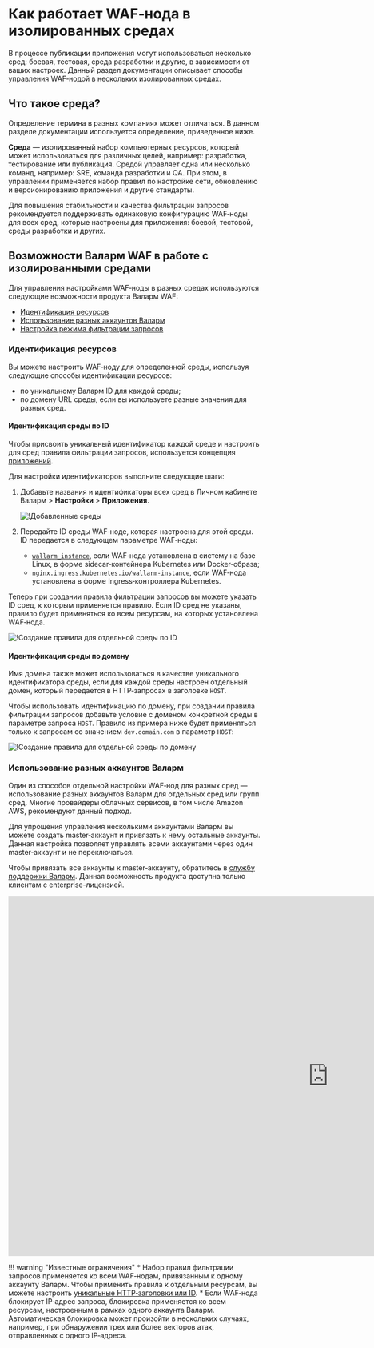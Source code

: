 # Как работает WAF‑нода в изолированных средах

В процессе публикации приложения могут использоваться несколько сред: боевая, тестовая, среда разработки и другие, в зависимости от ваших настроек. Данный раздел документации описывает способы управления WAF‑нодой в нескольких изолированных средах.

## Что такое среда?

Определение термина в разных компаниях может отличаться. В данном разделе документации используется определение, приведенное ниже.

**Среда** — изолированный набор компьютерных ресурсов, который может использоваться для различных целей, например: разработка, тестирование или публикация. Средой управляет одна или несколько команд, например: SRE, команда разработки и QA. При этом, в управлении применяется набор правил по настройке сети, обновлению и версионированию приложения и другие стандарты.

Для повышения стабильности и качества фильтрации запросов рекомендуется поддерживать одинаковую конфигурацию WAF‑ноды для всех сред, которые настроены для приложения: боевой, тестовой, среды разработки и других.

## Возможности Валарм WAF в работе с изолированными средами

Для управления настройками WAF‑ноды в разных средах используются следующие возможности продукта Валарм WAF:

* [Идентификация ресурсов](#идентификация-ресурсов)
* [Использование разных аккаунтов Валарм](#использование-разных-аккаунтов-валарм)
* [Настройка режима фильтрации запросов](../../configure-wallarm-mode.md)

### Идентификация ресурсов

Вы можете настроить WAF‑ноду для определенной среды, используя следующие способы идентификации ресурсов:

* по уникальному Валарм ID для каждой среды;
* по домену URL среды, если вы используете разные значения для разных сред.

#### Идентификация среды по ID

Чтобы присвоить уникальный идентификатор каждой среде и настроить для сред правила фильтрации запросов, используется концепция [приложений](../../../user-guides/settings/applications.md).

Для настройки идентификаторов выполните следующие шаги:

1. Добавьте названия и идентификаторы всех сред в Личном кабинете Валарм > **Настройки** > **Приложения**.

    ![!Добавленные среды](../../../images/admin-guides/configuration-guides/waf-in-separate-environments/added-applications.png)

2. Передайте ID среды WAF‑ноде, которая настроена для этой среды. ID передается в следующем параметре WAF‑ноды:

    * [`wallarm_instance`](../../configure-parameters-ru.md#wallarm_instance), если WAF‑нода установлена в систему на базе Linux, в форме sidecar‑контейнера Kubernetes или Docker‑образа;
    * [`nginx.ingress.kubernetes.io/wallarm-instance`](../../configure-kubernetes-ru.md#аннотации-ingress), если WAF‑нода установлена в форме Ingress‑контроллера Kubernetes.

Теперь при создании правила фильтрации запросов вы можете указать ID сред, к которым применяется правило. Если ID сред не указаны, правило будет применяться ко всем ресурсам, на которых установлена WAF‑нода. 

![!Создание правила для отдельной среды по ID](../../../images/admin-guides/configuration-guides/waf-in-separate-environments/create-rule-for-id.png)

#### Идентификация среды по домену

Имя домена также может использоваться в качестве уникального идентификатора среды, если для каждой среды настроен отдельный домен, который передается в HTTP‑запросах в заголовке `HOST`.

Чтобы использовать идентификацию по домену, при создании правила фильтрации запросов добавьте условие с доменом конкретной среды в параметре запроса `HOST`. Правило из примера ниже будет применяться только к запросам со значением `dev.domain.com` в параметр `HOST`:

![!Создание правила для отдельной среды по домену](../../../images/admin-guides/configuration-guides/waf-in-separate-environments/create-rule-for-host.png)

### Использование разных аккаунтов Валарм

Один из способов отдельной настройки WAF‑нод для разных сред — использование разных аккаунтов Валарм для отдельных сред или групп сред. Многие провайдеры облачных сервисов, в том числе Amazon AWS, рекомендуют данный подход.

Для упрощения управления несколькими аккаунтами Валарм вы можете создать master‑аккаунт и привязать к нему остальные аккаунты. Данная настройка позволяет управлять всеми аккаунтами через один master‑аккаунт и не переключаться.

Чтобы привязать все аккаунты к master‑аккаунту, обратитесь в [службу поддержки Валарм](mailto:support@wallarm.com). Данная возможность продукта доступна только клиентам с enterprise-лицензией.

<div class="video-wrapper">
  <iframe width="1280" height="720" src="https://www.youtube.com/embed/Ol4CqJX2QSQ" frameborder="0" allow="accelerometer; autoplay; encrypted-media; gyroscope; picture-in-picture" allowfullscreen></iframe>
</div>

!!! warning "Известные ограничения"
    * Набор правил фильтрации запросов применяется ко всем WAF‑нодам, привязанным к одному аккаунту Валарм. Чтобы применить правила к отдельным ресурсам, вы можете настроить [уникальные HTTP‑заголовки или ID](#идентификация-ресурсов).
    * Если WAF‑нода блокирует IP‑адрес запроса, блокировка применяется ко всем ресурсам, настроенным в рамках одного аккаунта Валарм. Автоматическая блокировка может произойти в нескольких случаях, например, при обнаружении трех или более векторов атак, отправленных с одного IP‑адреса.